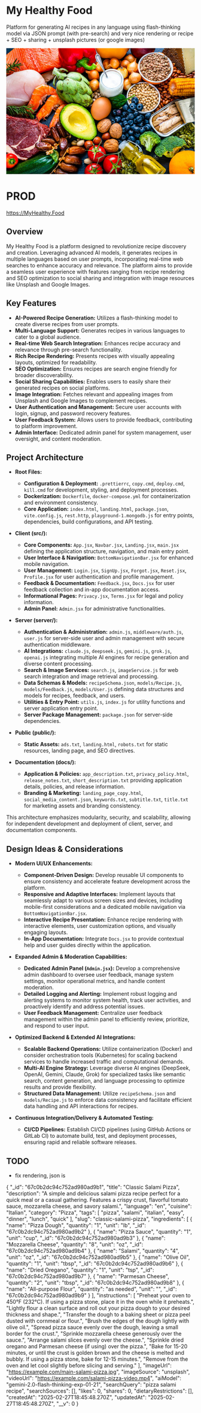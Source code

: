 # My Healthy Food

Platform for generating AI recipes in any language using flash-thinking model via JSON prompt (with
pre-search) and very nice rendering or recipe + SEO + sharing + unsplash pictures (or google images)

![alt text](public/image.jpg)

# PROD

https://MyHealthy.Food

## Overview

My Healthy Food is a platform designed to revolutionize recipe discovery and creation. Leveraging
advanced AI models, it generates recipes in multiple languages based on user prompts, incorporating
real-time web searches to enhance accuracy and relevance. The platform aims to provide a seamless
user experience with features ranging from recipe rendering and SEO optimization to social sharing
and integration with image resources like Unsplash and Google Images.

## Key Features

- **AI-Powered Recipe Generation:** Utilizes a flash-thinking model to create diverse recipes from
  user prompts.
- **Multi-Language Support:** Generates recipes in various languages to cater to a global audience.
- **Real-time Web Search Integration:** Enhances recipe accuracy and relevance through pre-search
  functionality.
- **Rich Recipe Rendering:** Presents recipes with visually appealing layouts, optimized for
  readability.
- **SEO Optimization:** Ensures recipes are search engine friendly for broader discoverability.
- **Social Sharing Capabilities:** Enables users to easily share their generated recipes on social
  platforms.
- **Image Integration:** Fetches relevant and appealing images from Unsplash and Google Images to
  complement recipes.
- **User Authentication and Management:** Secure user accounts with login, signup, and password
  recovery features.
- **User Feedback System:** Allows users to provide feedback, contributing to platform improvement.
- **Admin Interface:** Dedicated admin panel for system management, user oversight, and content
  moderation.

## Project Architecture

- **Root Files:**

    - **Configuration & Deployment:** `.prettierrc`, `copy.cmd`, `deploy.cmd`, `kill.cmd` for
      development, styling, and deployment processes.
    - **Dockerization:** `Dockerfile`, `docker-compose.yml` for containerization and environment
      consistency.
    - **Core Application:** `index.html`, `landing.html`, `package.json`, `vite.config.js`,
      `rest.http`, `playground-1.mongodb.js` for entry points, dependencies, build configurations,
      and API testing.

- **Client (src/):**

    - **Core Components:** `App.jsx`, `Navbar.jsx`, `Landing.jsx`, `main.jsx` defining the
      application structure, navigation, and main entry point.
    - **User Interface & Navigation:** `BottomNavigationBar.jsx` for enhanced mobile navigation.
    - **User Management:** `Login.jsx`, `SignUp.jsx`, `Forgot.jsx`, `Reset.jsx`, `Profile.jsx` for
      user authentication and profile management.
    - **Feedback & Documentation:** `Feedback.jsx`, `Docs.jsx` for user feedback collection and
      in-app documentation access.
    - **Informational Pages:** `Privacy.jsx`, `Terms.jsx` for legal and policy information.
    - **Admin Panel:** `Admin.jsx` for administrative functionalities.

- **Server (server/):**

    - **Authentication & Administration:** `admin.js`, `middleware/auth.js`, `user.js` for
      server-side user and admin management with secure authentication middleware.
    - **AI Integrations:** `claude.js`, `deepseek.js`, `gemini.js`, `grok.js`, `openai.js`
      integrating multiple AI engines for recipe generation and diverse content processing.
    - **Search & Image Services:** `search.js`, `imageService.js` for web search integration and
      image retrieval and processing.
    - **Data Schemas & Models:** `recipeSchema.json`, `models/Recipe.js`, `models/Feedback.js`,
      `models/User.js` defining data structures and models for recipes, feedback, and users.
    - **Utilities & Entry Point:** `utils.js`, `index.js` for utility functions and server
      application entry point.
    - **Server Package Management:** `package.json` for server-side dependencies.

- **Public (public/):**

    - **Static Assets:** `ads.txt`, `landing.html`, `robots.txt` for static resources, landing page,
      and SEO directives.

- **Documentation (docs/):**
    - **Application & Policies:** `app_description.txt`, `privacy_policy.html`, `release_notes.txt`,
      `short_description.txt` providing application details, policies, and release information.
    - **Branding & Marketing:** `landing_page_copy.html`, `social_media_content.json`,
      `keywords.txt`, `subtitle.txt`, `title.txt` for marketing assets and branding consistency.

This architecture emphasizes modularity, security, and scalability, allowing for independent
development and deployment of client, server, and documentation components.

## Design Ideas & Considerations

- **Modern UI/UX Enhancements:**

    - **Component-Driven Design:** Develop reusable UI components to ensure consistency and
      accelerate feature development across the platform.
    - **Responsive and Adaptive Interfaces:** Implement layouts that seamlessly adapt to various
      screen sizes and devices, including mobile-first considerations and a dedicated mobile
      navigation via `BottomNavigationBar.jsx`.
    - **Interactive Recipe Presentation:** Enhance recipe rendering with interactive elements, user
      customization options, and visually engaging layouts.
    - **In-App Documentation:** Integrate `Docs.jsx` to provide contextual help and user guides
      directly within the application.

- **Expanded Admin & Moderation Capabilities:**

    - **Dedicated Admin Panel (`Admin.jsx`):** Develop a comprehensive admin dashboard to oversee
      user feedback, manage system settings, monitor operational metrics, and handle content
      moderation.
    - **Detailed Logging and Alerting:** Implement robust logging and alerting systems to monitor
      system health, track user activities, and proactively identify and address potential issues.
    - **User Feedback Management:** Centralize user feedback management within the admin panel to
      efficiently review, prioritize, and respond to user input.

- **Optimized Backend & Extended AI Integrations:**

    - **Scalable Backend Operations:** Utilize containerization (Docker) and consider orchestration
      tools (Kubernetes) for scaling backend services to handle increased traffic and computational
      demands.
    - **Multi-AI Engine Strategy:** Leverage diverse AI engines (DeepSeek, OpenAI, Gemini, Claude,
      Grok) for specialized tasks like semantic search, content generation, and language processing
      to optimize results and provide flexibility.
    - **Structured Data Management:** Utilize `recipeSchema.json` and `models/Recipe.js` to enforce
      data consistency and facilitate efficient data handling and API interactions for recipes.

- **Continuous Integration/Delivery & Automated Testing:**

    - **CI/CD Pipelines:** Establish CI/CD pipelines (using GitHub Actions or GitLab CI) to automate
      build, test, and deployment processes, ensuring rapid and reliable software releases.

## TODO

- fix rendering, json is

{
    "_id": "67c0b2dc94c752ad980ad9b1",
    "title": "Classic Salami Pizza",
    "description": "A simple and delicious salami pizza recipe perfect for a quick meal or a casual gathering. Features a crispy crust, flavorful tomato sauce, mozzarella cheese, and savory salami.",
    "language": "en",
    "cuisine": "Italian",
    "category": "Pizza",
    "tags": [
        "pizza",
        "salami",
        "italian",
        "easy",
        "dinner",
        "lunch",
        "quick"
    ],
    "slug": "classic-salami-pizza",
    "ingredients": [
        {
            "name": "Pizza Dough",
            "quantity": "1",
            "unit": "lb",
            "_id": "67c0b2dc94c752ad980ad9b2"
        },
        {
            "name": "Pizza Sauce",
            "quantity": "1",
            "unit": "cup",
            "_id": "67c0b2dc94c752ad980ad9b3"
        },
        {
            "name": "Mozzarella Cheese",
            "quantity": "8",
            "unit": "oz",
            "_id": "67c0b2dc94c752ad980ad9b4"
        },
        {
            "name": "Salami",
            "quantity": "4",
            "unit": "oz",
            "_id": "67c0b2dc94c752ad980ad9b5"
        },
        {
            "name": "Olive Oil",
            "quantity": "1",
            "unit": "tbsp",
            "_id": "67c0b2dc94c752ad980ad9b6"
        },
        {
            "name": "Dried Oregano",
            "quantity": "1",
            "unit": "tsp",
            "_id": "67c0b2dc94c752ad980ad9b7"
        },
        {
            "name": "Parmesan Cheese",
            "quantity": "2",
            "unit": "tbsp",
            "_id": "67c0b2dc94c752ad980ad9b8"
        },
        {
            "name": "All-purpose Flour",
            "quantity": "as needed",
            "unit": "",
            "_id": "67c0b2dc94c752ad980ad9b9"
        }
    ],
    "instructions": [
        "Preheat your oven to 450°F (232°C). If using a pizza stone, place it in the oven while it preheats.",
        "Lightly flour a clean surface and roll out your pizza dough to your desired thickness and shape.",
        "Transfer the dough to a baking sheet or pizza peel dusted with cornmeal or flour.",
        "Brush the edges of the dough lightly with olive oil.",
        "Spread pizza sauce evenly over the dough, leaving a small border for the crust.",
        "Sprinkle mozzarella cheese generously over the sauce.",
        "Arrange salami slices evenly over the cheese.",
        "Sprinkle dried oregano and Parmesan cheese (if using) over the pizza.",
        "Bake for 15-20 minutes, or until the crust is golden brown and the cheese is melted and bubbly. If using a pizza stone, bake for 12-15 minutes.",
        "Remove from the oven and let cool slightly before slicing and serving."
    ],
    "imageUrl": "https://example.com/main-salami-pizza.jpg",
    "imageSource": "unsplash",
    "videoUrl": "https://example.com/salami-pizza-video.mp4",
    "aiModel": "gemini-2.0-flash-thinking-exp-01-21",
    "searchQuery": "pizza salami recipe",
    "searchSources": [],
    "likes": 0,
    "shares": 0,
    "dietaryRestrictions": [],
    "createdAt": "2025-02-27T18:45:48.270Z",
    "updatedAt": "2025-02-27T18:45:48.270Z",
    "__v": 0
}
